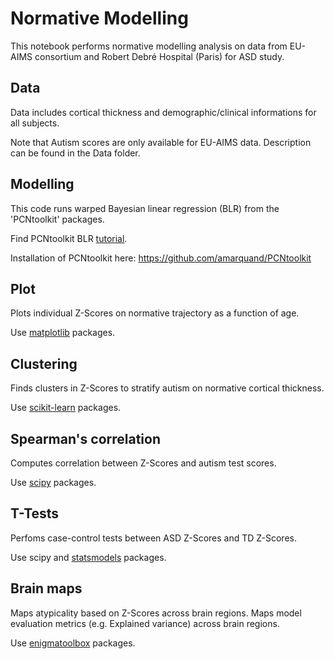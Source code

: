 # Normative Modelling
This notebook performs normative modelling analysis on data from EU-AIMS consortium and Robert Debré Hospital (Paris) for ASD study.

## Data
Data includes cortical thickness and demographic/clinical informations for all subjects. 

Note that Autism scores are only available for EU-AIMS data. Description can be found in the Data folder. 

## Modelling
This code runs warped Bayesian linear regression (BLR) from the 'PCNtoolkit' packages. 

Find PCNtoolkit BLR [tutorial](https://pcntoolkit.readthedocs.io/en/latest/pages/BLR_normativemodel_protocol.html).

Installation of PCNtoolkit here: https://github.com/amarquand/PCNtoolkit 

## Plot
Plots individual Z-Scores on normative trajectory as a function of age.

Use [matplotlib](https://matplotlib.org/) packages. 
## Clustering
Finds clusters in Z-Scores to stratify autism on normative cortical thickness. 

Use [scikit-learn](https://scikit-learn.org/stable/) packages. 

## Spearman's correlation
Computes correlation between Z-Scores and autism test scores. 

Use [scipy](https://scipy.org/) packages. 

## T-Tests
Perfoms case-control tests between ASD Z-Scores and TD Z-Scores.

Use scipy and [statsmodels]( https://www.statsmodels.org/stable/index.html) packages.

## Brain maps
Maps atypicality based on Z-Scores across brain regions. 
Maps model evaluation metrics (e.g. Explained variance) across brain regions.

Use [enigmatoolbox](https://enigma-toolbox.readthedocs.io/en/latest/index.html) packages.

